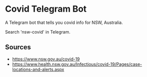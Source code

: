 
# Covid Telegram Bot

A Telegram bot that tells you covid info for NSW, Australia.

Search 'nsw-covid' in Telegram.

## Sources

- https://www.nsw.gov.au/covid-19
- https://www.health.nsw.gov.au/Infectious/covid-19/Pages/case-locations-and-alerts.aspx
